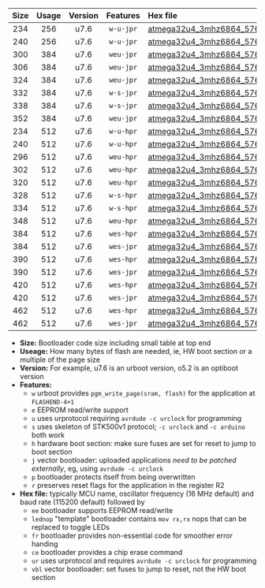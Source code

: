 |Size|Usage|Version|Features|Hex file|
|:-:|:-:|:-:|:-:|:--|
|234|256|u7.6|`w-u-jpr`|[atmega32u4_3mhz6864_57600bps_ur_vbl.hex](https://raw.githubusercontent.com/stefanrueger/urboot/main/atmega32u4_3mhz6864_57600bps_ur_vbl.hex)|
|240|256|u7.6|`w-u-jpr`|[atmega32u4_3mhz6864_57600bps_lednop_ur_vbl.hex](https://raw.githubusercontent.com/stefanrueger/urboot/main/atmega32u4_3mhz6864_57600bps_lednop_ur_vbl.hex)|
|300|384|u7.6|`weu-jpr`|[atmega32u4_3mhz6864_57600bps_ee_ur_vbl.hex](https://raw.githubusercontent.com/stefanrueger/urboot/main/atmega32u4_3mhz6864_57600bps_ee_ur_vbl.hex)|
|306|384|u7.6|`weu-jpr`|[atmega32u4_3mhz6864_57600bps_ee_lednop_ur_vbl.hex](https://raw.githubusercontent.com/stefanrueger/urboot/main/atmega32u4_3mhz6864_57600bps_ee_lednop_ur_vbl.hex)|
|324|384|u7.6|`weu-jpr`|[atmega32u4_3mhz6864_57600bps_ee_lednop_fr_ur_vbl.hex](https://raw.githubusercontent.com/stefanrueger/urboot/main/atmega32u4_3mhz6864_57600bps_ee_lednop_fr_ur_vbl.hex)|
|332|384|u7.6|`w-s-jpr`|[atmega32u4_3mhz6864_57600bps_vbl.hex](https://raw.githubusercontent.com/stefanrueger/urboot/main/atmega32u4_3mhz6864_57600bps_vbl.hex)|
|338|384|u7.6|`w-s-jpr`|[atmega32u4_3mhz6864_57600bps_lednop_vbl.hex](https://raw.githubusercontent.com/stefanrueger/urboot/main/atmega32u4_3mhz6864_57600bps_lednop_vbl.hex)|
|352|384|u7.6|`weu-jpr`|[atmega32u4_3mhz6864_57600bps_ee_lednop_fr_ce_ur_vbl.hex](https://raw.githubusercontent.com/stefanrueger/urboot/main/atmega32u4_3mhz6864_57600bps_ee_lednop_fr_ce_ur_vbl.hex)|
|234|512|u7.6|`w-u-hpr`|[atmega32u4_3mhz6864_57600bps_ur.hex](https://raw.githubusercontent.com/stefanrueger/urboot/main/atmega32u4_3mhz6864_57600bps_ur.hex)|
|240|512|u7.6|`w-u-hpr`|[atmega32u4_3mhz6864_57600bps_lednop_ur.hex](https://raw.githubusercontent.com/stefanrueger/urboot/main/atmega32u4_3mhz6864_57600bps_lednop_ur.hex)|
|296|512|u7.6|`weu-hpr`|[atmega32u4_3mhz6864_57600bps_ee_ur.hex](https://raw.githubusercontent.com/stefanrueger/urboot/main/atmega32u4_3mhz6864_57600bps_ee_ur.hex)|
|302|512|u7.6|`weu-hpr`|[atmega32u4_3mhz6864_57600bps_ee_lednop_ur.hex](https://raw.githubusercontent.com/stefanrueger/urboot/main/atmega32u4_3mhz6864_57600bps_ee_lednop_ur.hex)|
|320|512|u7.6|`weu-hpr`|[atmega32u4_3mhz6864_57600bps_ee_lednop_fr_ur.hex](https://raw.githubusercontent.com/stefanrueger/urboot/main/atmega32u4_3mhz6864_57600bps_ee_lednop_fr_ur.hex)|
|328|512|u7.6|`w-s-hpr`|[atmega32u4_3mhz6864_57600bps.hex](https://raw.githubusercontent.com/stefanrueger/urboot/main/atmega32u4_3mhz6864_57600bps.hex)|
|334|512|u7.6|`w-s-hpr`|[atmega32u4_3mhz6864_57600bps_lednop.hex](https://raw.githubusercontent.com/stefanrueger/urboot/main/atmega32u4_3mhz6864_57600bps_lednop.hex)|
|348|512|u7.6|`weu-hpr`|[atmega32u4_3mhz6864_57600bps_ee_lednop_fr_ce_ur.hex](https://raw.githubusercontent.com/stefanrueger/urboot/main/atmega32u4_3mhz6864_57600bps_ee_lednop_fr_ce_ur.hex)|
|384|512|u7.6|`wes-hpr`|[atmega32u4_3mhz6864_57600bps_ee.hex](https://raw.githubusercontent.com/stefanrueger/urboot/main/atmega32u4_3mhz6864_57600bps_ee.hex)|
|384|512|u7.6|`wes-jpr`|[atmega32u4_3mhz6864_57600bps_ee_vbl.hex](https://raw.githubusercontent.com/stefanrueger/urboot/main/atmega32u4_3mhz6864_57600bps_ee_vbl.hex)|
|390|512|u7.6|`wes-hpr`|[atmega32u4_3mhz6864_57600bps_ee_lednop.hex](https://raw.githubusercontent.com/stefanrueger/urboot/main/atmega32u4_3mhz6864_57600bps_ee_lednop.hex)|
|390|512|u7.6|`wes-jpr`|[atmega32u4_3mhz6864_57600bps_ee_lednop_vbl.hex](https://raw.githubusercontent.com/stefanrueger/urboot/main/atmega32u4_3mhz6864_57600bps_ee_lednop_vbl.hex)|
|420|512|u7.6|`wes-hpr`|[atmega32u4_3mhz6864_57600bps_ee_lednop_fr.hex](https://raw.githubusercontent.com/stefanrueger/urboot/main/atmega32u4_3mhz6864_57600bps_ee_lednop_fr.hex)|
|420|512|u7.6|`wes-jpr`|[atmega32u4_3mhz6864_57600bps_ee_lednop_fr_vbl.hex](https://raw.githubusercontent.com/stefanrueger/urboot/main/atmega32u4_3mhz6864_57600bps_ee_lednop_fr_vbl.hex)|
|462|512|u7.6|`wes-hpr`|[atmega32u4_3mhz6864_57600bps_ee_lednop_fr_ce.hex](https://raw.githubusercontent.com/stefanrueger/urboot/main/atmega32u4_3mhz6864_57600bps_ee_lednop_fr_ce.hex)|
|462|512|u7.6|`wes-jpr`|[atmega32u4_3mhz6864_57600bps_ee_lednop_fr_ce_vbl.hex](https://raw.githubusercontent.com/stefanrueger/urboot/main/atmega32u4_3mhz6864_57600bps_ee_lednop_fr_ce_vbl.hex)|

- **Size:** Bootloader code size including small table at top end
- **Useage:** How many bytes of flash are needed, ie, HW boot section or a multiple of the page size
- **Version:** For example, u7.6 is an urboot version, o5.2 is an optiboot version
- **Features:**
  + `w` urboot provides `pgm_write_page(sram, flash)` for the application at `FLASHEND-4+1`
  + `e` EEPROM read/write support
  + `u` uses urprotocol requiring `avrdude -c urclock` for programming
  + `s` uses skeleton of STK500v1 protocol; `-c urclock` and `-c arduino` both work
  + `h` hardware boot section: make sure fuses are set for reset to jump to boot section
  + `j` vector bootloader: uploaded applications *need to be patched externally*, eg, using `avrdude -c urclock`
  + `p` bootloader protects itself from being overwritten
  + `r` preserves reset flags for the application in the register R2
- **Hex file:** typically MCU name, oscillator frequency (16 MHz default) and baud rate (115200 default) followed by
  + `ee` bootloader supports EEPROM read/write
  + `lednop` "template" bootloader contains `mov rx,rx` nops that can be replaced to toggle LEDs
  + `fr` bootloader provides non-essential code for smoother error handing
  + `ce` bootloader provides a chip erase command
  + `ur` uses urprotocol and requires `avrdude -c urclock` for programming
  + `vbl` vector bootloader: set fuses to jump to reset, not the HW boot section

